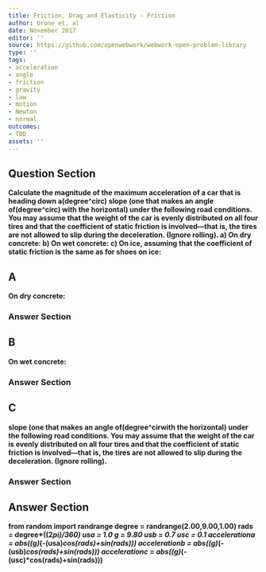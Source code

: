 ```yaml
---
title: Friction, Drag and Elasticity - Friction
author: Urone et. al
date: November 2017
editor: ''
source: https://github.com/openwebwork/webwork-open-problem-library
type: ''
tags:
- acceleration
- angle
- friction
- gravity
- law
- motion
- Newton
- normal
outcomes:
- TBD
assets: ''
---
```


## Question Section 

<b>
Calculate the magnitude of the maximum acceleration of a car that is heading down a(degree^circ) slope (one that makes an angle of(degree^circ) with the horizontal) under the following road conditions. You may assume that the weight of the car is evenly distributed on all four tires and that the coefficient of static friction is involved—that is, the tires are not allowed to slip during the deceleration. (Ignore rolling).
a) On dry concrete:
b) On wet concrete:
c) On ice, assuming that the coefficient of static friction is the same as for shoes on ice:

## A
On dry concrete:
### Answer Section
## B
On wet concrete:
### Answer Section
## C
slope (one that makes an angle of(degree^cirwith the horizontal) under the following road conditions. You may assume that the weight of the car is evenly distributed on all four tires and that the coefficient of static friction is involved—that is, the tires are not allowed to slip during the deceleration. (Ignore rolling).
### Answer Section


## Answer Section

from random import randrange
degree = randrange(2.00,9.00,1.00)
rads = degree*((2*pi)/360)
usa = 1.0
g = 9.80
usb = 0.7
usc = 0.1
accelerationa = abs((g)*(-(usa)*cos(rads)+sin(rads)))
accelerationb = abs((g)*(-(usb)*cos(rads)+sin(rads)))
accelerationc = abs((g)*(-(usc)*cos(rads)+sin(rads)))